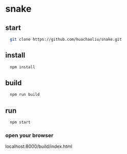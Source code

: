 # snake

## start
```bash
  git clone https://github.com/huachaoliu/snake.git
```

## install
```bash 
  npm install
```

## build
```bash 
  npm run build
```

## run
```bash 
  npm start
```

### open your browser
localhost:8000/build/index.html